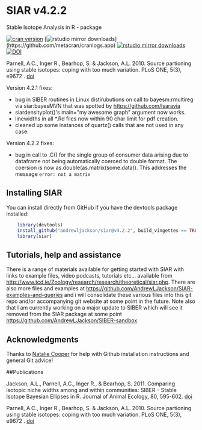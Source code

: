 # SIAR v4.2.2
Stable Isotope Analysis in R - package

[![cran version](http://www.r-pkg.org/badges/version/siar)](http://cran.rstudio.com/web/packages/siar) 
[![rstudio mirror downloads](http://cranlogs.r-pkg.org/badges/siar?)](https://github.com/metacran/cranlogs.app)
[![rstudio mirror downloads](http://cranlogs.r-pkg.org/badges/grand-total/siar?color=82b4e8)](https://github.com/metacran/cranlogs.app)
[![DOI](https://zenodo.org/badge/28399807.svg)](https://zenodo.org/badge/latestdoi/28399807)

Parnell, A.C., Inger R., Bearhop, S. & Jackson, A.L. 2010. Source partioning using stable isotopes: coping with too much variation. PLoS ONE, 5(3), e9672 . [doi](http://dx.doi.org/10.1371/journal.pone.0009672)

Version 4.2.1 fixes:
* bug in SIBER routines in Linux distirubutions on call to bayesm:rmultireg via siar:bayesMVN that was spotted by https://github.com/lsaravia
* siardensityplot()'s main="my awesome graph" argument now works.
* linewidths in all *.Rd files now within 90 char limit for pdf creation.
* cleaned up some instances of quartz() calls that are not used in any case.

Version 4.2.2 fixes:
* bug in call to .C() for the single group of consumer data arising due to 
dataframe not being automatically coerced to double format. The coersion is now
as.double(as.matrix(some.data)). This addresses the message `error: not a matrix`

## Installing SIAR

You can install directly from GitHub if you have the devtools package installed:
```R
	library(devtools)
	install_github("andrewljackson/siar@v4.2.2", build_vingettes == TRUE)
	library(siar)
```
## Tutorials, help and assistance
There is a range of materials available for getting started with SIAR with links to example files, video podcasts, tutorials etc... available from http://www.tcd.ie/Zoology/research/research/theoretical/siar.php. There are also more files and examples at https://github.com/AndrewLJackson/SIAR-examples-and-queries and i will consolidate these various files into this git repo and/or accompanying git website at some point in the future. Note also that I am currently working on a major update to SIBER which will see it removed from the SIAR package at some point https://github.com/AndrewLJackson/SIBER-sandbox. 

## Acknowledgments
Thanks to [Natalie Cooper](https://github.com/nhcooper123) for help with Github installation instructions and general Git advice!

##Publications

Jackson, A.L., Parnell, A.C., Inger R., & Bearhop, S. 2011. Comparing isotopic niche widths among and within communities: SIBER – Stable Isotope Bayesian Ellipses in R. Journal of Animal Ecology, 80, 595-602. [doi](http://dx.doi.org/10.1111/j.1365-2656.2011.01806.x)

Parnell, A.C., Inger R., Bearhop, S. & Jackson, A.L. 2010. Source partioning using stable isotopes: coping with too much variation. PLoS ONE, 5(3), e9672 . [doi](http://dx.doi.org/10.1371/journal.pone.0009672)
